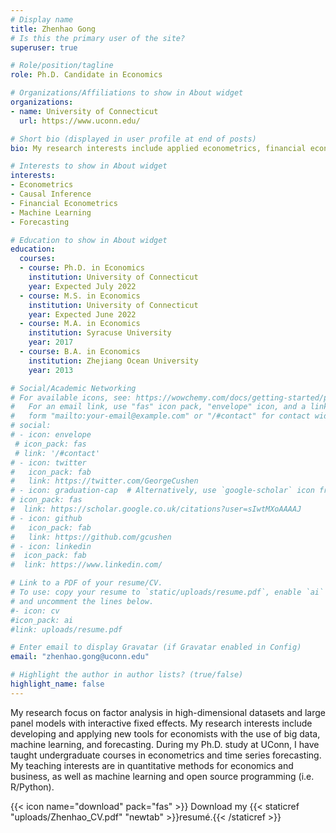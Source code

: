 ```yaml
---
# Display name
title: Zhenhao Gong 
# Is this the primary user of the site?
superuser: true

# Role/position/tagline
role: Ph.D. Candidate in Economics

# Organizations/Affiliations to show in About widget
organizations:
- name: University of Connecticut
  url: https://www.uconn.edu/

# Short bio (displayed in user profile at end of posts)
bio: My research interests include applied econometrics, financial econometrics, machine learning, and forecasting.

# Interests to show in About widget
interests:
- Econometrics
- Causal Inference
- Financial Econometrics
- Machine Learning
- Forecasting

# Education to show in About widget
education:
  courses:
  - course: Ph.D. in Economics
    institution: University of Connecticut
    year: Expected July 2022
  - course: M.S. in Economics
    institution: University of Connecticut
    year: Expected June 2022
  - course: M.A. in Economics
    institution: Syracuse University
    year: 2017
  - course: B.A. in Economics
    institution: Zhejiang Ocean University
    year: 2013

# Social/Academic Networking
# For available icons, see: https://wowchemy.com/docs/getting-started/page-builder/#icons
#   For an email link, use "fas" icon pack, "envelope" icon, and a link in the
#   form "mailto:your-email@example.com" or "/#contact" for contact widget.
# social:
# - icon: envelope
 # icon_pack: fas
 # link: '/#contact'
# - icon: twitter
#   icon_pack: fab
#   link: https://twitter.com/GeorgeCushen
# - icon: graduation-cap  # Alternatively, use `google-scholar` icon from `ai` icon pack
# icon_pack: fas
#  link: https://scholar.google.co.uk/citations?user=sIwtMXoAAAAJ
# - icon: github
#   icon_pack: fab
#   link: https://github.com/gcushen
# - icon: linkedin
#  icon_pack: fab
#  link: https://www.linkedin.com/

# Link to a PDF of your resume/CV.
# To use: copy your resume to `static/uploads/resume.pdf`, enable `ai` icons in `params.toml`, 
# and uncomment the lines below.
#- icon: cv
#icon_pack: ai
#link: uploads/resume.pdf

# Enter email to display Gravatar (if Gravatar enabled in Config)
email: "zhenhao.gong@uconn.edu"

# Highlight the author in author lists? (true/false)
highlight_name: false
---
```

My research focus on factor analysis in high-dimensional datasets and large panel models with interactive fixed effects. My research interests include developing and applying new tools for economists with the use of big data, machine learning, and forecasting. During my Ph.D. study at UConn, I have taught undergraduate courses in econometrics and time series forecasting. My teaching interests are in quantitative methods for economics and business, as well as machine learning and open source programming (i.e. R/Python).




{{< icon name="download" pack="fas" >}} Download my {{< staticref "uploads/Zhenhao_CV.pdf" "newtab" >}}resumé.{{< /staticref >}}
